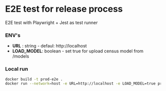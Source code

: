 # E2E test for release process
E2E test with Playwright + Jest as test runner

### ENV's
* **URL** : string - defaul: http://localhost
* **LOAD_MODEL**: boolean - set true for upload census model from /models

### Local run
```sh
docker build -t prod-e2e .
docker run --network=host -e URL=http://localhost -e LOAD_MODEL=true prod-e2e
```